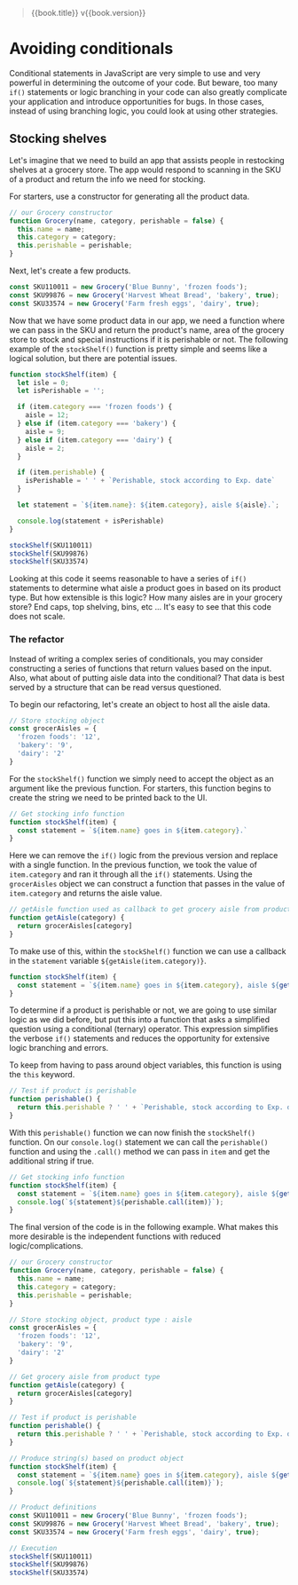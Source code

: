 > {{book.title}} v{{book.version}}

# Avoiding conditionals

Conditional statements in JavaScript are very simple to use and very powerful in determining the outcome of your code. But beware, too many `if()` statements or logic branching in your code can also greatly complicate your application and introduce opportunities for bugs. In those cases, instead of using branching logic, you could look at using other strategies.

## Stocking shelves

Let's imagine that we need to build an app that assists people in restocking shelves at a grocery store. The app would respond to scanning in the SKU of a product and return the info we need for stocking.

For starters, use a constructor for generating all the product data.

```js
// our Grocery constructor
function Grocery(name, category, perishable = false) {
  this.name = name;
  this.category = category;
  this.perishable = perishable;
}
```

Next, let's create a few products.

```js
const SKU110011 = new Grocery('Blue Bunny', 'frozen foods');
const SKU99876 = new Grocery('Harvest Wheat Bread', 'bakery', true);
const SKU33574 = new Grocery('Farm fresh eggs', 'dairy', true);
```

Now that we have some product data in our app, we need a function where we can pass in the SKU and return the product's name, area of the grocery store to stock and special instructions if it is perishable or not. The following example of the `stockShelf()` function is pretty simple and seems like a logical solution, but there are potential issues.

```js
function stockShelf(item) {
  let isle = 0;
  let isPerishable = '';

  if (item.category === 'frozen foods') {
    aisle = 12;
  } else if (item.category === 'bakery') {
    aisle = 9;
  } else if (item.category === 'dairy') {
    aisle = 2;
  }

  if (item.perishable) {
    isPerishable = ' ' + `Perishable, stock according to Exp. date`
  }

  let statement = `${item.name}: ${item.category}, aisle ${aisle}.`;

  console.log(statement + isPerishable)
}

stockShelf(SKU110011)
stockShelf(SKU99876)
stockShelf(SKU33574)
```

Looking at this code it seems reasonable to have a series of `if()` statements to determine what aisle a product goes in based on its product type. But how extensible is this logic? How many aisles are in your grocery store? End caps, top shelving, bins, etc ... It's easy to see that this code does not scale.

### The refactor

Instead of writing a complex series of conditionals, you may consider constructing a series of functions that return values based on the input. Also, what about of putting aisle data into the conditional? That data is best served by a structure that can be read versus questioned.

To begin our refactoring, let's create an object to host all the aisle data.

```js
// Store stocking object
const grocerAisles = {
  'frozen foods': '12',
  'bakery': '9',
  'dairy': '2'
}
```

For the `stockShelf()` function we simply need to accept the object as an argument like the previous function. For starters, this function begins to create the string we need to be printed back to the UI.

```js
// Get stocking info function
function stockShelf(item) {
  const statement = `${item.name} goes in ${item.category}.`
}
```

Here we can remove the `if()` logic from the previous version and replace with a single function. In the previous function, we took the value of `item.category` and ran it through all the `if()` statements. Using the `grocerAisles` object we can construct a function that passes in the value of `item.category` and returns the aisle value.

```js
// getAisle function used as callback to get grocery aisle from product type
function getAisle(category) {
  return grocerAisles[category]
}
```

To make use of this, within the `stockShelf()` function we can use a callback in the `statement` variable `${getAisle(item.category)}`.

```js
function stockShelf(item) {
  const statement = `${item.name} goes in ${item.category}, aisle ${getAisle(item.category)}.`
}
```

To determine if a product is perishable or not, we are going to use similar logic as we did before, but put this into a function that asks a simplified question using a conditional (ternary) operator. This expression simplifies the verbose `if()` statements and reduces the opportunity for extensive logic branching and errors.

To keep from having to pass around object variables, this function is using the `this` keyword.

```js
// Test if product is perishable
function perishable() {
  return this.perishable ? ' ' + `Perishable, stock according to Exp. date` : '';
}
```

With this `perishable()` function we can now finish the `stockShelf()` function. On our `console.log()` statement we can call the `perishable()` function and using the `.call()` method we can pass in `item` and get the additional string if true.

```js
// Get stocking info function
function stockShelf(item) {
  const statement = `${item.name} goes in ${item.category}, aisle ${getAisle(item.category)}.`
  console.log(`${statement}${perishable.call(item)}`);
}
```

The final version of the code is in the following example. What makes this more desirable is the independent functions with reduced logic/complications.

```js
// our Grocery constructor
function Grocery(name, category, perishable = false) {
  this.name = name;
  this.category = category;
  this.perishable = perishable;
}

// Store stocking object, product type : aisle
const grocerAisles = {
  'frozen foods': '12',
  'bakery': '9',
  'dairy': '2'
}

// Get grocery aisle from product type
function getAisle(category) {
  return grocerAisles[category]
}

// Test if product is perishable
function perishable() {
  return this.perishable ? ' ' + `Perishable, stock according to Exp. date` : '';
}

// Produce string(s) based on product object
function stockShelf(item) {
  const statement = `${item.name} goes in ${item.category}, aisle ${getAisle(item.category)}.`
  console.log(`${statement}${perishable.call(item)}`);
}

// Product definitions
const SKU110011 = new Grocery('Blue Bunny', 'frozen foods');
const SKU99876 = new Grocery('Harvest Wheet Bread', 'bakery', true);
const SKU33574 = new Grocery('Farm fresh eggs', 'dairy', true);

// Execution
stockShelf(SKU110011)
stockShelf(SKU99876)
stockShelf(SKU33574)
```
